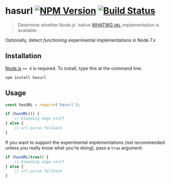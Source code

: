 # hasurl [![NPM Version][npm-image]][npm-url] [![Build Status][travis-image]][travis-url]

> Determine whether Node.js' native [WHATWG `URL`](https://nodejs.org/api/url.html#url_the_whatwg_url_api) implementation is available.


Optionally, detect *functioning* experimental implementations in Node 7.x


## Installation

[Node.js](http://nodejs.org/) `>= 4` is required. To install, type this at the command line:
```shell
npm install hasurl
```


## Usage

```js
const hasURL = require('hasurl');

if (hasURL()) {
	// bleeding edge stuff
} else {
	// url.parse fallback
}
```

If you want to support the experimental implementations (not recommended unless you really know what you're doing), pass a `true` argument:

```js
if (hasURL(true)) {
	// bleeding edge stuff
} else {
	// url.parse fallback
}
```


[npm-image]: https://img.shields.io/npm/v/hasurl.svg
[npm-url]: https://npmjs.org/package/hasurl
[travis-image]: https://img.shields.io/travis/stevenvachon/hasurl.svg
[travis-url]: https://travis-ci.org/stevenvachon/hasurl
